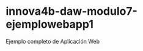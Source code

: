 innova4b-daw-modulo7-ejemplowebapp1
===================================

Ejemplo completo de Aplicación Web
